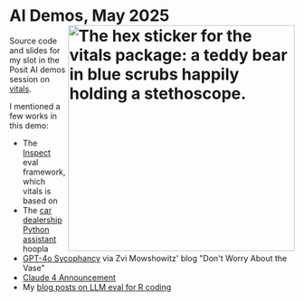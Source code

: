 # AI Demos, May 2025 <a href="https://vitals.tidyverse.org/"><img src="figures/hexes/vitals.png" alt="The hex sticker for the vitals package: a teddy bear in blue scrubs happily holding a stethoscope." align="right" height="400"/></a>

Source code and slides for my slot in the Posit AI demos session on [vitals](https://vitals.tidyverse.org/).

I mentioned a few works in this demo:

* The [Inspect](https://inspect.aisi.org.uk/) eval framework, which vitals is based on
* The [car dealership Python assistant](https://www.businessinsider.com/car-dealership-chevrolet-chatbot-chatgpt-pranks-chevy-2023-12) hoopla
* [GPT-4o Sycophancy](https://thezvi.substack.com/p/gpt-4o-is-an-absurd-sycophant) via Zvi Mowshowitz' blog "Don't Worry About the Vase"
* [Claude 4 Announcement](https://www.anthropic.com/news/claude-4)
* My [blog posts on LLM eval for R coding](https://www.simonpcouch.com/blog/2025-05-27-claude-4/)
